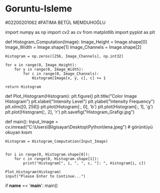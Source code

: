 # Goruntu-Isleme

#02200201062
#FATIMA BETÜL MEMDUHOĞLU



import numpy as np
import cv2 as cv
from matplotlib import pyplot as plt


def Histogram_Computation(Image):
    Image_Height = Image.shape[0]
    Image_Width = Image.shape[1]
    Image_Channels = Image.shape[2]

    Histogram = np.zeros([256, Image_Channels], np.int32)

    for x in range(0, Image_Height):
        for y in range(0, Image_Width):
            for c in range(0, Image_Channels):
                Histogram[Image[x, y, c], c] += 1

    return Histogram


def Plot_Histogram(Histogram):
    plt.figure()
    plt.title("Color Image Histogram")
    plt.xlabel("Intensity Level")
    plt.ylabel("Intensity Frequency")
    plt.xlim([0, 256])
    plt.plot(Histogram[:, 0], 'b')
    plt.plot(Histogram[:, 1], 'g')
    plt.plot(Histogram[:, 2], 'r')
    plt.savefig("Histogram_Grafigi.jpg")


def main():
    Input_Image = cv.imread("C:\\Users\Bilgisayar\Desktop\Python\\lena.jpeg")  # görüntüyü okuyan kısım

    Histogram = Histogram_Computation(Input_Image)


    for i in range(0, Histogram.shape[0]):
        for c in range(0, Histogram.shape[1]):
            print("Histogram[", i, ", ", c, "]: ", Histogram[i, c])

    Plot_Histogram(Histogram)
    input("Please Enter to Continue...")


if __name__ == '__main__':
    main()
